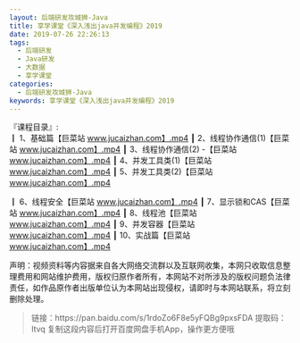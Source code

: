 ```yaml
---
layout: 后端研发攻城狮-Java
title: 享学课堂《深入浅出java并发编程》2019
date: 2019-07-26 22:26:13
tags:
  - 后端研发
  - Java研发
  - 大数据
  - 享学课堂
categories:
  - 后端研发攻城狮-Java
keywords: 享学课堂《深入浅出java并发编程》2019
---
```

『课程目录』:  
┃  1、基础篇【巨菜站 www.jucaizhan.com】.mp4
┃  2、线程协作通信(1)【巨菜站 www.jucaizhan.com】.mp4
┃  3、线程协作通信(2) -【巨菜站 www.jucaizhan.com】.mp4
┃  4、并发工具类(1)【巨菜站 www.jucaizhan.com】.mp4
┃  5、并发工具类(2)【巨菜站 www.jucaizhan.com】.mp4
<!-- more --> 
┃  6、线程安全【巨菜站 www.jucaizhan.com】.mp4
┃  7、显示锁和CAS【巨菜站 www.jucaizhan.com】.mp4
┃  8、线程池【巨菜站 www.jucaizhan.com】.mp4
┃  9、并发容器【巨菜站 www.jucaizhan.com】.mp4
┃  10、实战篇【巨菜站 www.jucaizhan.com】.mp4
<div class="post-copyright">
    <div class="post-copyright__author">
      <span class="post-copyright-meta">声明：视频资料等内容据来自各大网络交流群以及互联网收集，本网只收取信息整理费用和网站维护费用，版权归原作者所有，本网站不对所涉及的版权问题负法律责任，如作品原作者出版单位认为本网站出现侵权，请即时与本网站联系，将立刻删除处理。 </span>
    </div>
</div>

<blockquote class="blockquote-center">
链接：https://pan.baidu.com/s/1rdoZo6F8e5yFQBg9pxsFDA 
提取码：ltvq 
复制这段内容后打开百度网盘手机App，操作更方便哦
</blockquote>

